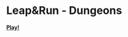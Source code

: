 # Leap&Run - Dungeons
<b>[Play!](https://philipburesh.github.io/Leap-and-Run/)</b><br>
<b></b><br>

